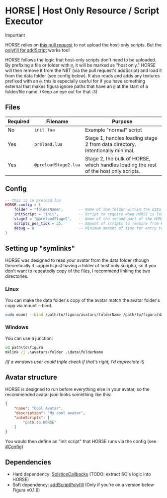 # HORSE | Host Only Resource / Script Executor

> [!IMPORTANT]
> HORSE relies on [this pull request](https://github.com/FiguraMC/Figura/pull/374) to not upload the host-only scripts.
> But the [polyfill for addScript](./../addScriptPolyfill/README.md) works too!

HORSE follows the logic that host-only scripts don't need to be uploaded. By prefixing a file or folder with `@`, it will be marked as "host only." HORSE will then remove it from the NBT (via the pull request's addScript) and load it from the data folder (see config below). It also reads and adds any textures prefixed with an `@`. this is especially useful for if you have something external that makes figura ignore paths that have an `@` at the start of a folder/file name. (Keep an eye out for that :3) 

## Files
| Required | Filename | Purpose |
| --------  | -------- | ------- |
| No | `init.lua` | Example "normal" script |
| Yes | `preload.lua` | Stage 1, handles loading stage 2 from data directory. Intentionally minimal. |
| Yes| `@preloadStage2.lua` | Stage 2, the bulk of HORSE, which handles loading the rest of the host only scripts. |

## Config
```lua
-- this is in preload.lua
HORSE.config = {
    folder = "folderName",       -- Name of the folder within the data folder to load from
    initScript = "init",         -- Script to require when HORSE is loaded (or bails)
    stage2 = "@preloadStage2",   -- Name of the second part of the HORSE; can be host-only
    scripts_per_tick = 25,       -- Amount of scripts to require from HORSE per tick
    debug = 0                    -- Minimum amount of time for entry to be logged. 0 to disable.
}
```

## Setting up "symlinks"
HORSE was designed to read your avatar from the data folder (though theoretically it supports just having a folder of host only scripts), so if you don't want to repeatedly copy of the files, I recommend linking the two directories.
### Linux
You can make the data folder's copy of the avatar match the avatar folder's copy via mount --bind.
```sh
sudo mount --bind /path/to/figura/avatars/folderName /path/to/figura/data/folderName
```

### Windows
You can use a junction:
```cmd
cd path\to\figura
mklink /j .\avatars\folder .\data\folderName
``` 
*(if a windows user could triple check if that's right, i'd appreciate it)*

## Avatar structure
HORSE is designed to run before everything else in your avatar, so the recommended avatar.json looks something like this:
```json
{
    "name": "Cool Avatar",
    "description": "My cool avatar",
    "autoScripts": [
        "path.to.HORSE"
    ]
}
```

You would then define an "init script" that HORSE runs via the config (see [#Config](#config))

## Dependencies
- Hard dependency: [SolsticeCallbacks](../SolsticeCallbacks/README.md) (TODO: extract SC's logic into HORSE)
- Soft dependency: [addScriptPolyfill](../addScriptPolyfill/README.md) (Only if you're on a version below Figura v0.1.6)